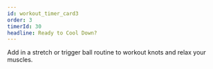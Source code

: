```yaml
---
id: workout_timer_card3
order: 3
timerId: 30
headline: Ready to Cool Down?
---
```


Add in a stretch or trigger ball routine to workout knots and relax your muscles.
